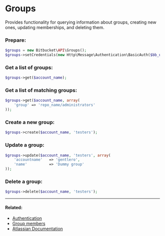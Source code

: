# Groups

Provides functionality for querying information about groups, creating new ones, updating memberships, and deleting them.

### Prepare:
```php
$groups = new Bitbucket\API\Groups();
$groups->setCredentials(new Http\Message\Authentication\BasicAuth($bb_user, $bb_pass));
```

### Get a list of groups:
```php
$groups->get($account_name);
```

### Get a list of matching groups:
```php
$groups->get($account_name, array(
    'group' => 'repo_name/administrators'
));
```

### Create a new group:
```php
$groups->create($account_name, 'testers');
```

### Update a group:
```php
$groups->update($account_name, 'testers', array(
    'accountname'   => 'gentlero',
    'name'          => 'Dummy group'
));
```

### Delete a group:
```php
$groups->delete($account_name, 'testers');
```

----

#### Related:
  * [Authentication](authentication.md)
  * [Group members](groups/members.md)
  * [Atlassian Documentation](https://support.atlassian.com/bitbucket-cloud/docs/groups-endpoint/)
